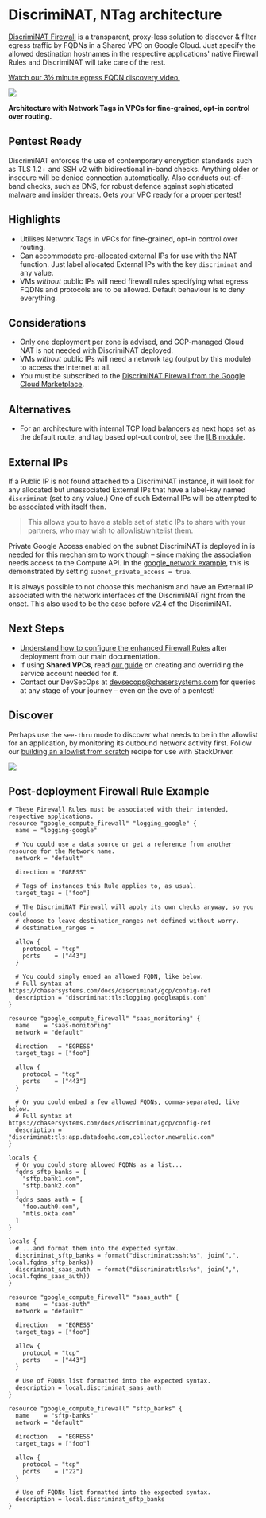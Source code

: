 # DiscrimiNAT, NTag architecture

[DiscrimiNAT Firewall](https://chasersystems.com/discriminat/) is a transparent, proxy-less solution to discover & filter egress traffic by FQDNs in a Shared VPC on Google Cloud. Just specify the allowed destination hostnames in the respective applications' native Firewall Rules and DiscrimiNAT will take care of the rest.

[Watch our 3½ minute egress FQDN discovery video.](https://www.youtube.com/watch?v=Q0ntWv4bA1U)

![](https://chasersystems.com/img/gcp-protocol-tls.gif)

**Architecture with Network Tags in VPCs for fine-grained, opt-in control over routing.**

## Pentest Ready

DiscrimiNAT enforces the use of contemporary encryption standards such as TLS 1.2+ and SSH v2 with bidirectional in-band checks. Anything older or insecure will be denied connection automatically. Also conducts out-of-band checks, such as DNS, for robust defence against sophisticated malware and insider threats. Gets your VPC ready for a proper pentest!

## Highlights

* Utilises Network Tags in VPCs for fine-grained, opt-in control over routing.
* Can accommodate pre-allocated external IPs for use with the NAT function. Just label allocated External IPs with the key `discriminat` and any value.
* VMs _without_ public IPs will need firewall rules specifying what egress FQDNs and protocols are to be allowed. Default behaviour is to deny everything.

## Considerations

* Only one deployment per zone is advised, and GCP-managed Cloud NAT is not needed with DiscrimiNAT deployed.
* VMs _without_ public IPs will need a network tag (output by this module) to access the Internet at all.
* You must be subscribed to the [DiscrimiNAT Firewall from the Google Cloud Marketplace](https://console.cloud.google.com/marketplace/product/chasersystems-public/discriminat).

## Alternatives

* For an architecture with internal TCP load balancers as next hops set as the default route, and tag based opt-out control, see the [ILB module](https://registry.terraform.io/modules/ChaserSystems/discriminat-ilb/google/).

## External IPs

If a Public IP is not found attached to a DiscrimiNAT instance, it will look for any allocated but unassociated External IPs that have a label-key named `discriminat` (set to any value.) One of such External IPs will be attempted to be associated with itself then.

>This allows you to have a stable set of static IPs to share with your partners, who may wish to allowlist/whitelist them.

Private Google Access enabled on the subnet DiscrimiNAT is deployed in is needed for this mechanism to work though – since making the association needs access to the Compute API. In the [google_network example](examples/google_network/), this is demonstrated by setting `subnet_private_access = true`.

It is always possible to not choose this mechanism and have an External IP associated with the network interfaces of the DiscrimiNAT right from the onset. This also used to be the case before v2.4 of the DiscrimiNAT.

## Next Steps

* [Understand how to configure the enhanced Firewall Rules](https://chasersystems.com/docs/discriminat/gcp/config-ref/) after deployment from our main documentation.
* If using **Shared VPCs**, read [our guide](https://chasersystems.com/docs/discriminat/gcp/shared-vpc/) on creating and overriding the service account needed for it.
* Contact our DevSecOps at devsecops@chasersystems.com for queries at any stage of your journey – even on the eve of a pentest!

## Discover

Perhaps use the `see-thru` mode to discover what needs to be in the allowlist for an application, by monitoring its outbound network activity first. Follow our [building an allowlist from scratch](https://chasersystems.com/docs/discriminat/gcp/logs-ref/#building-an-allowlist-from-scratch-video-version) recipe for use with StackDriver.

![](https://chasersystems.com/img/gcp-see-thru.gif)

## Post-deployment Firewall Rule Example

```hcl
# These Firewall Rules must be associated with their intended, respective applications.
resource "google_compute_firewall" "logging_google" {
  name = "logging-google"

  # You could use a data source or get a reference from another resource for the Network name.
  network = "default"

  direction = "EGRESS"

  # Tags of instances this Rule applies to, as usual.
  target_tags = ["foo"]

  # The DiscrimiNAT Firewall will apply its own checks anyway, so you could
  # choose to leave destination_ranges not defined without worry.
  # destination_ranges =

  allow {
    protocol = "tcp"
    ports    = ["443"]
  }

  # You could simply embed an allowed FQDN, like below.
  # Full syntax at https://chasersystems.com/docs/discriminat/gcp/config-ref
  description = "discriminat:tls:logging.googleapis.com"
}

resource "google_compute_firewall" "saas_monitoring" {
  name    = "saas-monitoring"
  network = "default"

  direction   = "EGRESS"
  target_tags = ["foo"]

  allow {
    protocol = "tcp"
    ports    = ["443"]
  }

  # Or you could embed a few allowed FQDNs, comma-separated, like below.
  # Full syntax at https://chasersystems.com/docs/discriminat/gcp/config-ref
  description = "discriminat:tls:app.datadoghq.com,collector.newrelic.com"
}

locals {
  # Or you could store allowed FQDNs as a list...
  fqdns_sftp_banks = [
    "sftp.bank1.com",
    "sftp.bank2.com"
  ]
  fqdns_saas_auth = [
    "foo.auth0.com",
    "mtls.okta.com"
  ]
}

locals {
  # ...and format them into the expected syntax.
  discriminat_sftp_banks = format("discriminat:ssh:%s", join(",", local.fqdns_sftp_banks))
  discriminat_saas_auth  = format("discriminat:tls:%s", join(",", local.fqdns_saas_auth))
}

resource "google_compute_firewall" "saas_auth" {
  name    = "saas-auth"
  network = "default"

  direction   = "EGRESS"
  target_tags = ["foo"]

  allow {
    protocol = "tcp"
    ports    = ["443"]
  }

  # Use of FQDNs list formatted into the expected syntax.
  description = local.discriminat_saas_auth
}

resource "google_compute_firewall" "sftp_banks" {
  name    = "sftp-banks"
  network = "default"

  direction   = "EGRESS"
  target_tags = ["foo"]

  allow {
    protocol = "tcp"
    ports    = ["22"]
  }

  # Use of FQDNs list formatted into the expected syntax.
  description = local.discriminat_sftp_banks
}
```
